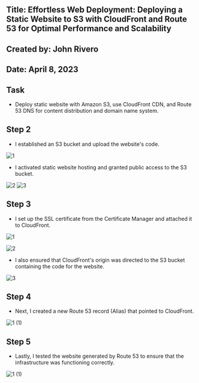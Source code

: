 
## Title: Effortless Web Deployment: Deploying a Static Website to S3 with CloudFront and Route 53 for Optimal Performance and Scalability

## Created by: John Rivero

## Date: April 8, 2023


## Task

- Deploy static website with Amazon S3, use CloudFront CDN, and Route 53 DNS for content distribution and domain name system.



## Step 2

- I established an S3 bucket and upload the website's code.

![1](https://user-images.githubusercontent.com/81208412/230704603-b5f6a106-c56d-48b4-bfd2-1c2a730a6fa2.jpg)

- I activated static website hosting and granted public access to the S3 bucket.

![2](https://user-images.githubusercontent.com/81208412/230704646-0b4708a6-9757-4a85-8cc6-89c38673b84a.jpg)
![3](https://user-images.githubusercontent.com/81208412/230704647-67a0f56a-30ce-481e-b81f-08ed9715d5d1.jpg)



## Step 3

- I set up the SSL certificate from the Certificate Manager and attached it to CloudFront.

![1](https://user-images.githubusercontent.com/81208412/230704730-fb76568b-f335-44c2-ae6c-55c44c107d03.jpg)

![2](https://user-images.githubusercontent.com/81208412/230704858-0e1b24c4-e7b3-4afa-85b3-0782c0dffffb.jpg)

- I also ensured that CloudFront's origin was directed to the S3 bucket containing the code for the website.

![3](https://user-images.githubusercontent.com/81208412/230704900-ca834b50-e910-4f3d-b18f-5b1c55ca23be.jpg)



## Step 4

- Next, I created a new Route 53 record (Alias) that pointed to CloudFront.

![1 (1)](https://user-images.githubusercontent.com/81208412/230704994-fc87c39d-b57d-43f5-b055-0e9cf8fd81dc.jpg)



## Step 5

- Lastly, I tested the website generated by Route 53 to ensure that the infrastructure was functioning correctly.

![1 (1)](https://user-images.githubusercontent.com/81208412/230705082-9ed518e7-4805-44a1-98c2-140cf0926657.jpg)











